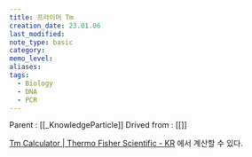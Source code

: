 ```yaml
---
title: 프라이머 Tm
creation_date: 23.01.06
last_modified: 
note_type: basic
category: 
memo_level: 
aliases: 
tags:
  - Biology
  - DNA
  - PCR
---
```


Parent : [[_KnowledgeParticle]]
Drived from : [[]]

[Tm Calculator | Thermo Fisher Scientific - KR](https://www.thermofisher.com/kr/ko/home/brands/thermo-scientific/molecular-biology/molecular-biology-learning-center/molecular-biology-resource-library/thermo-scientific-web-tools/tm-calculator.html)
에서 계산할 수 있다.

